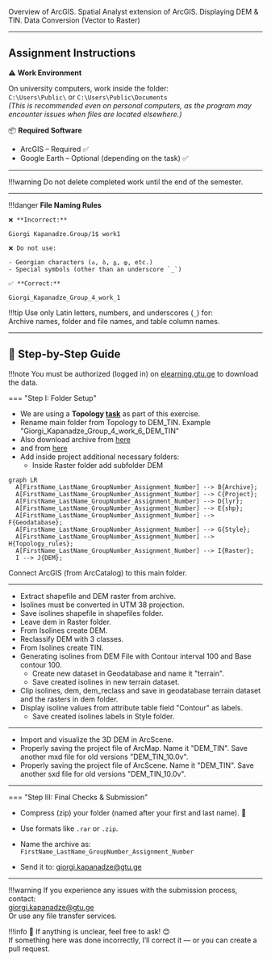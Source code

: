 Overview of ArcGIS. Spatial Analyst extension of ArcGIS. Displaying DEM & TIN. Data
Conversion (Vector to Raster) 

---
## Assignment Instructions

⚠️ **Work Environment**

On university computers, work inside the folder:  
`C:\Users\Public\` or `C:\Users\Public\Documents`  
*(This is recommended even on personal computers, as the program may encounter issues when files are located elsewhere.)*

📦 **Required Software**

* ArcGIS – Required ✅  
* Google Earth – Optional (depending on the task) ✅  

---

!!!warning
    Do not delete completed work until the end of the semester.
    
---

!!!danger 
    **File Naming Rules**

    ❌ **Incorrect:**  

    Giorgi Kapanadze.Group/1$ work1  

    ❌ Do not use:

    - Georgian characters (ა, ბ, გ, დ, etc.)  
    - Special symbols (other than an underscore `_`)

    ✅ **Correct:**

    Giorgi_Kapanadze_Group_4_work_1  

!!!tip
    Use only Latin letters, numbers, and underscores (`_`) for:  
    Archive names, folder and file names, and table column names.

---

## 📘 Step-by-Step Guide

!!!note
    You must be authorized (logged in) on [elearning.gtu.ge](https://elearning.gtu.ge) to download the data.

=== "Step I: Folder Setup"
* We are using a **Topology [task](https://ezdanapak.github.io/GTU-GIS/ICS_GIS/Lab/Topology/)** as part of this exercise.
* Rename main folder from Topology to DEM_TIN. Example "Giorgi_Kapanadze_Group_4_work_6_DEM_TIN" <br>
* Also download archive from [here](https://elearning.gtu.ge/pluginfile.php/572869/mod_folder/content/0/DEMTIN.zip?forcedownload=1)
* and from [here](https://elearning.gtu.ge/pluginfile.php/572869/mod_folder/content/0/Georgia.gdb.rar?forcedownload=1)
* Add inside project additional necessary folders:
  - Inside Raster folder add subfolder DEM

``` mermaid
graph LR
  A[FirstName_LastName_GroupNumber_Assignment_Number] --> B{Archive};
  A[FirstName_LastName_GroupNumber_Assignment_Number] --> C{Project};
  A[FirstName_LastName_GroupNumber_Assignment_Number] --> D{lyr};
  A[FirstName_LastName_GroupNumber_Assignment_Number] --> E{shp};
  A[FirstName_LastName_GroupNumber_Assignment_Number] --> F{Geodatabase};
  A[FirstName_LastName_GroupNumber_Assignment_Number] --> G{Style};
  A[FirstName_LastName_GroupNumber_Assignment_Number] --> H{Topology_rules};
  A[FirstName_LastName_GroupNumber_Assignment_Number] --> I{Raster};
  I --> J{DEM};

```
Connect ArcGIS (from ArcCatalog) to this main folder.

---

* Extract shapefile and DEM raster from archive. 
* Isolines must be converted in UTM 38 projection.
* Save isolines shapefile in shapefiles folder.
* Leave dem in Raster folder.
* From Isolines create DEM.
* Reclassify DEM with 3 classes.
* From Isolines create TIN.
* Generating isolines from DEM File with Contour interval 100 and Base contour 100.
  - Create new dataset in Geodatabase and name it "terrain".
  - Save created isolines in new terrain dataset.
* Clip isolines, dem, dem_reclass and save in geodatabase terrain dataset and the rasters in dem folder.
* Display isoline values from attribute table field "Contour" as labels.
  - Save created isolines labels in Style folder.

---
* Import and visualize the 3D DEM in ArcScene.
* Properly saving the project file of ArcMap. Name it "DEM_TIN". Save another mxd file for old versions "DEM_TIN_10.0v".
* Properly saving the project file of ArcScene. Name it "DEM_TIN". Save another sxd file for old versions "DEM_TIN_10.0v".

---

=== "Step III: Final Checks & Submission"

* Compress (zip) your folder (named after your first and last name). 💾
* Use formats like `.rar` or `.zip`.
* Name the archive as:  
  `FirstName_LastName_GroupNumber_Assignment_Number`

* Send it to: giorgi.kapanadze@gtu.ge

---

!!!warning
    If you experience any issues with the submission process, contact:  
    giorgi.kapanadze@gtu.ge  
    Or use any file transfer services.

!!!info
    📌 If anything is unclear, feel free to ask! 😊  
    If something here was done incorrectly, I’ll correct it — or you can create a pull request.  